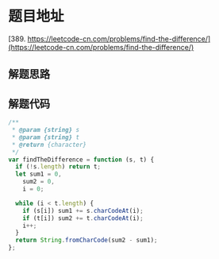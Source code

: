 # 题目地址

[389. https://leetcode-cn.com/problems/find-the-difference/](https://leetcode-cn.com/problems/find-the-difference/)

## 解题思路

## 解题代码

```js
/**
 * @param {string} s
 * @param {string} t
 * @return {character}
 */
var findTheDifference = function (s, t) {
  if (!s.length) return t;
  let sum1 = 0,
    sum2 = 0,
    i = 0;

  while (i < t.length) {
    if (s[i]) sum1 += s.charCodeAt(i);
    if (t[i]) sum2 += t.charCodeAt(i);
    i++;
  }
  return String.fromCharCode(sum2 - sum1);
};
```
